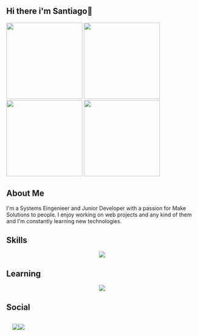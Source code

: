 ## Hi there i'm Santiago👋

<!--POKEMONS-->
<img src="https://github.com/user-attachments/assets/2a3a9874-f057-4a30-86f5-2d63469a2aae" width="200" height="200"/> <!--Mudkip-->
<img src="https://github.com/user-attachments/assets/ecea9159-eedb-4e7f-9136-bb5af0fedd95" width="200" height="200"/> <!--Tepig-->
<img src="https://github.com/user-attachments/assets/bf553d07-8d34-4528-ac09-3514370396a4" width="200" height="200"/> <!--Cyndaquil-->
<img src="https://github.com/user-attachments/assets/5c64a49e-eb72-4a83-9688-ca956d3f8d71" width="200" height="200"/> <!--Bulbasaur-->


## About Me
I'm a Systems Eingenieer and Junior Developer with a passion for Make Solutions to people. I enjoy working on web projects and any kind of them and I'm constantly learning new technologies.

## Skills 
<p align="center">
    <a href="https://skillicons.dev">
        <img src="https://skillicons.dev/icons?i=js,html,css,bootstrap,python,bash">
    </a>
</p>

## Learning
<p align="center">
    <a href="https://skillicons.dev">
        <img src="https://skillicons.dev/icons?i=ts,angular,nodejs,npm">
    </a>
</p>
    
## Social

<style>
   .parrafoLado{
       margin-left: 1rem;
       display: flex;      
   }
</style>
<div class="parrafoLado">
    <!--LINKEDIN-->
    <p align="center">
            <a href="https://www.linkedin.com/in/santiago-andrés-rodríguez-moreno-88a120293">
            <img src="https://skillicons.dev/icons?i=linkedin">
        </a>
    </p>
    <!--DISCORD-->
    <p align="center">
            <a href="https://discordapp.com/users/809152671688818758">
            <img src="https://skillicons.dev/icons?i=discord">
        </a>
    </p>

</div>





